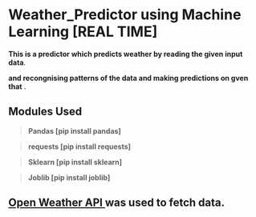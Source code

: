 # Weather_Predictor using Machine Learning [REAL TIME]

**This is a predictor which predicts weather by reading the given input data**.

**and recongnising patterns of the data and making predictions on gven that** .

## Modules Used
> **Pandas  [pip install pandas]**

> **requests [pip install requests]**

> **Sklearn [pip install sklearn]**

> **Joblib [pip install joblib]**

## <a href='https://openweathermap.org/api'>Open Weather API </a> was used to fetch data.
 

